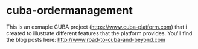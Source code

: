 # cuba-ordermanagement

This is an exmaple CUBA project (https://www.cuba-platform.com) that i created to illustrate different features that the platform provides.
You'll find the blog posts here: http://www.road-to-cuba-and-beyond.com
